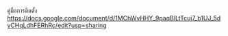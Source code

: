คู่มือการติดตั้ง 
https://docs.google.com/document/d/1MChWvHHY_9paqBlLtTcuj7_b1UJ_5dyCHqLdhFERhRc/edit?usp=sharing
